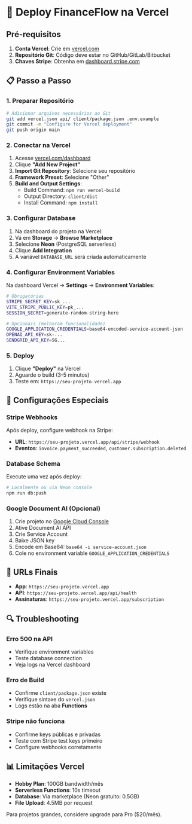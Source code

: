 # 🚀 Deploy FinanceFlow na Vercel

## Pré-requisitos

1. **Conta Vercel**: Crie em [vercel.com](https://vercel.com)
2. **Repositório Git**: Código deve estar no GitHub/GitLab/Bitbucket
3. **Chaves Stripe**: Obtenha em [dashboard.stripe.com](https://dashboard.stripe.com/apikeys)

## 📋 Passo a Passo

### 1. Preparar Repositório
```bash
# Adicionar arquivos necessários ao Git
git add vercel.json api/ client/package.json .env.example
git commit -m "Configure for Vercel deployment"
git push origin main
```

### 2. Conectar na Vercel

1. Acesse [vercel.com/dashboard](https://vercel.com/dashboard)
2. Clique **"Add New Project"**
3. **Import Git Repository**: Selecione seu repositório
4. **Framework Preset**: Selecione "Other"
5. **Build and Output Settings**:
   - Build Command: `npm run vercel-build`
   - Output Directory: `client/dist`
   - Install Command: `npm install`

### 3. Configurar Database

1. Na dashboard do projeto na Vercel:
2. Vá em **Storage** → **Browse Marketplace**
3. Selecione **Neon** (PostgreSQL serverless)
4. Clique **Add Integration**
5. A variável `DATABASE_URL` será criada automaticamente

### 4. Configurar Environment Variables

Na dashboard Vercel → **Settings** → **Environment Variables**:

```bash
# Obrigatórias
STRIPE_SECRET_KEY=sk_...
VITE_STRIPE_PUBLIC_KEY=pk_...
SESSION_SECRET=generate-random-string-here

# Opcionais (melhoram funcionalidade)
GOOGLE_APPLICATION_CREDENTIALS=base64-encoded-service-account-json
OPENAI_API_KEY=sk-...
SENDGRID_API_KEY=SG...
```

### 5. Deploy

1. Clique **"Deploy"** na Vercel
2. Aguarde o build (3-5 minutos)
3. Teste em: `https://seu-projeto.vercel.app`

## 🔧 Configurações Especiais

### Stripe Webhooks
Após deploy, configure webhook na Stripe:
- **URL**: `https://seu-projeto.vercel.app/api/stripe/webhook`
- **Eventos**: `invoice.payment_succeeded`, `customer.subscription.deleted`

### Database Schema
Execute uma vez após deploy:
```bash
# Localmente ou via Neon console
npm run db:push
```

### Google Document AI (Opcional)
1. Crie projeto no [Google Cloud Console](https://console.cloud.google.com)
2. Ative Document AI API
3. Crie Service Account
4. Baixe JSON key
5. Encode em Base64: `base64 -i service-account.json`
6. Cole no environment variable `GOOGLE_APPLICATION_CREDENTIALS`

## 🎯 URLs Finais

- **App**: `https://seu-projeto.vercel.app`
- **API**: `https://seu-projeto.vercel.app/api/health`
- **Assinaturas**: `https://seu-projeto.vercel.app/subscription`

## 🔍 Troubleshooting

### Erro 500 na API
- Verifique environment variables
- Teste database connection
- Veja logs na Vercel dashboard

### Erro de Build
- Confirme `client/package.json` existe
- Verifique sintaxe do `vercel.json`
- Logs estão na aba **Functions**

### Stripe não funciona
- Confirme keys públicas e privadas
- Teste com Stripe test keys primeiro
- Configure webhooks corretamente

## 📊 Limitações Vercel

- **Hobby Plan**: 100GB bandwidth/mês
- **Serverless Functions**: 10s timeout
- **Database**: Via marketplace (Neon gratuito: 0.5GB)
- **File Upload**: 4.5MB por request

Para projetos grandes, considere upgrade para Pro ($20/mês).